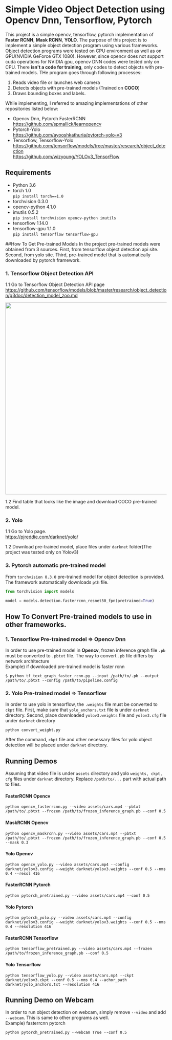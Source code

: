 # Simple Video Object Detection using Opencv Dnn, Tensorflow, Pytorch
This project is a simple opencv, tensorflow, pytorch implementation of **Faster RCNN**, **Mask RCNN**, **YOLO**. 
The purpose of this project is to implement a simple object detection program using various frameworks.
Object detection programs were tested on CPU environment as well as on GPU(NVIDIA GeForce GTX 1080).
However, since opencv does not support cuda operations for NVIDIA gpu, opencv DNN codes were tested only on CPU.
There **isn't a code for training**, only codes to detect objects with pre-trained models. THe program goes through following processes:

1. Reads video file or launches web camera
2. Detects objects with pre-trained models (Trained on **COCO**)
3. Draws bounding boxes and labels.

While implementing, I referred to amazing implementations of other repositories listed below: 

* Opencv Dnn, Pytorch FasterRCNN <br/>
https://github.com/spmallick/learnopencv
* Pytorch-Yolo <br/>
https://github.com/ayooshkathuria/pytorch-yolo-v3
* Tensorflow, Tensorflow-Yolo <br/>
https://github.com/tensorflow/models/tree/master/research/object_detection<br/> 
https://github.com/wizyoung/YOLOv3_TensorFlow<br/>



## Requirements

* Python 3.6
* torch 1.0<br>
```pip install torch==1.0```
* torchvision 0.3.0
* opencv-python 4.1.0
* imutils 0.5.2<br> 
```pip install torchvision opencv-python imutils```
* tensorflow 1.14.0
* tensorflow-gpu 1.1.0<br>
```pip install tensorflow tensorflow-gpu```


##How To Get Pre-trained Models
In the project pre-trained models were obtained from 3 sources. First, from tensorflow object detection api site.
Second, from yolo site. Third, pre-trained model that is automatically downloaded by pytorch framework. 
### 1. Tensorflow Object Detection API

1.1 Go to Tensorflow Object Detection API page
<br/>
https://github.com/tensorflow/models/blob/master/research/object_detection/g3doc/detection_model_zoo.md

<img src="readme/tensorflow_api.png" width="600px"/>

1.2 Find table that looks like the image and download COCO pre-trained model.

### 2. Yolo
1.1 Go to Yolo page.<br/>
https://pjreddie.com/darknet/yolo/

1.2 Download pre-trained model, place files under `darknet` folder(The project was tested only on Yolov3)

### 3. Pytorch automatic pre-trained model
From `torchvision 0.3.0` pre-trained model for object detection is provided. The framework automatically downloads `pth` file.
```python
from torchvision import models

model = models.detection.fasterrcnn_resnet50_fpn(pretrained=True)
```

## How To Convert Pre-trained models to use in other frameworks.

### 1. Tensorflow Pre-trained model => Opencv Dnn
In order to use pre-trained model in **Opencv**, frozen inference graph file `.pb` must be converted to `.pbtxt` file.
The way to convert `.pb` file differs by network architecture <br/>
Example) if downloaded pre-trained model is faster rcnn
```Shell
$ python tf_text_graph_faster_rcnn.py --input /path/to/.pb --output /path/to/.pbtxt --config /path/to/pipeline.config
``` 

### 2. Yolo Pre-trained model => Tensorflow
In order to use yolo in tensorflow, the `.weights` file must be converted to `ckpt` file. 
First, make sure that `yolo_anchors.txt` file is under `darknet` directory.
Second, place downloaded `yolov3.weights` file and `yolov3.cfg` file under `darknet` directory<br/>
```Shell
python convert_weight.py
``` 
After the command, `ckpt` file and other necessary files for yolo object detection will be placed under `darknet` directory.

## Running Demos
Assuming that video file is under `assets` directory and yolo `weights, ckpt, cfg` files under `darknet` directory.
Replace `/path/to/...` part with actual path to files.
#### FasterRCNN Opencv
```
python opencv_fasterrcnn.py --video assets/cars.mp4 --pbtxt /path/to/.pbtxt --frozen /path/to/frozen_inference_graph.pb --conf 0.5
```

#### MaskRCNN Opencv
```Shell
python opencv_maskrcnn.py --video assets/cars.mp4 --pbtxt /path/to/.pbtxt --frozen /path/to/frozen_inference_graph.pb --conf 0.5 --mask 0.3
```

#### Yolo Opencv
```Shell
python opencv_yolo.py --video assets/cars.mp4 --config darknet/yolov3.config --weight darknet/yolov3.weights --conf 0.5 --nms 0.4 --resol 416
```

#### FasterRCNN Pytorch
```Shell
python pytorch_pretrained.py --video assets/cars.mp4 --conf 0.5
```

#### Yolo Pytorch
```Shell
python pytorch_yolo.py --video assets/cars.mp4 --config darknet/yolov3.config --weight darknet/yolov3.weights --conf 0.5 --nms 0.4 --resolution 416
```

#### FasterRCNN Tensorflow
```Shell
python tensorflow_pretrained.py --video assets/cars.mp4 --frozen /path/to/frozen_inference_graph.pb --conf 0.5
```

#### Yolo Tensorflow
```Shell
python tensorflow_yolo.py --video assets/cars.mp4 --ckpt darknet/yolov3.ckpt --conf 0.5 --nms 0.4 --achor_path darknet/yolo_anchors.txt --resolution 416
```

## Running Demo on Webcam
In order to run object detection on webcam, simply remove `--video` and add `--webcam`. This is same to other programs as well.<br/>
Example)  fasterrcnn pytorch
```Shell
python pytorch_pretrained.py --webcam True --conf 0.5
```
